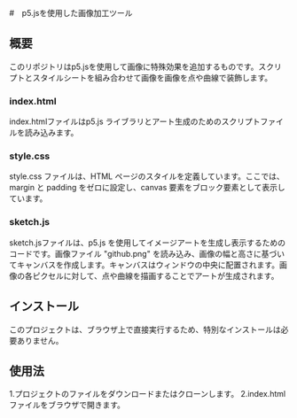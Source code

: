 #　p5.jsを使用した画像加工ツール
## 概要
このリポジトリはp5.jsを使用して画像に特殊効果を追加するものです。スクリプトとスタイルシートを組み合わせて画像を画像を点や曲線で装飾します。
### index.html
index.htmlファイルはp5.js ライブラリとアート生成のためのスクリプトファイルを読み込みます。
### style.css
style.css ファイルは、HTML ページのスタイルを定義しています。ここでは、margin と padding をゼロに設定し、canvas 要素をブロック要素として表示しています。
### sketch.js 
sketch.jsファイルは、p5.js を使用してイメージアートを生成し表示するためのコードです。画像ファイル "github.png" を読み込み、画像の幅と高さに基づいてキャンバスを作成します。キャンバスはウィンドウの中央に配置されます。画像の各ピクセルに対して、点や曲線を描画することでアートが生成されます。
## インストール
このプロジェクトは、ブラウザ上で直接実行するため、特別なインストールは必要ありません。

## 使用法
1.プロジェクトのファイルをダウンロードまたはクローンします。
2.index.html ファイルをブラウザで開きます。
